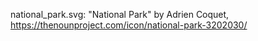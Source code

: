 national_park.svg: "National Park" by Adrien Coquet, https://thenounproject.com/icon/national-park-3202030/
